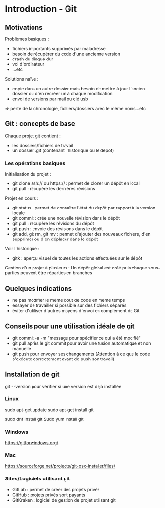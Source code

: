 # Introduction - Git

## Motivations

Problèmes basiques :
* fichiers importants supprimés par maladresse
* besoin de récupérer du code d'une ancienne version
* crash du disque dur
* vol d'ordinateur
* ...etc

Solutions naïve :
* copie dans un autre dossier mais besoin de mettre à jour l'ancien dossier ou d'en recréer un à chaque modification
* envoi de versions par mail ou clé usb

=> perte de la chronologie, fichiers/dossiers avec le même noms...etc 

## Git : concepts de base

Chaque projet git contient :
* les dossiers/fichiers de travail
* un dossier .git (contenant l'historique ou le dépôt)

### Les opérations basiques

Initialisation du projet :
* git clone ssh:// ou https:// : permet de cloner un dépôt en local
* git pull : récupère les dernières révisions

Projet en cours :
* git status : permet de connaître l'état du dépôt par rapport à la version locale
* git commit : crée une nouvelle révision dans le dépôt
* git pull : récupère les révisions du dépôt
* git push : envoie des révisions dans le dépôt
* git add, git rm, git mv : permet d'ajouter des nouveaux fichiers, d'en supprimer ou d'en déplacer dans le dépôt

Voir l'historique :
* gitk : aperçu visuel de toutes les actions effectuées sur le dépôt

Gestion d'un projet à plusieurs :
Un dépôt global est créé puis chaque sous-parties peuvent être réparties en branches


## Quelques indications

* ne pas modifier le même bout de code en même temps
* essayer de travailler si possible sur des fichiers séparés
* éviter d'utiliser d'autres moyens d'envoi en complément de Git

## Conseils pour une utilisation idéale de git

* git commit -a -m "message pour spécifier ce qui a été modifié"
* git pull après le git commit pour avoir une fusion automatique et non manuelle
* git push pour envoyer ses changements (Attention à ce que le code s'exécute correctement avant de push son travail)


## Installation de git

git --version pour vérifier si une version est déjà installée

### Linux
sudo apt-get update sudo apt-get install git

sudo dnf install git Sudo yum install git

### Windows

https://gitforwindows.org/

### Mac

https://sourceforge.net/projects/git-osx-installer/files/


### Sites/Logiciels utilisant git
* GitLab : permet de créer des projets privés
* GitHub : projets privés sont payants
* GitKraken : logiciel de gestion de projet utilisant git
